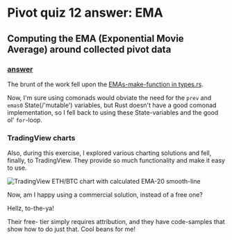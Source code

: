 # Pivot quiz 12 answer: EMA

## Computing the EMA (Exponential Movie Average) around collected pivot data

### [answer](answer12.rs)

The brunt of the work fell upon the 
[EMAs-make-function in types.rs](https://github.com/logicalgraphs/crypto-n-rust/blob/main/src/pivot/swerve/types.rs#L107-L142).

Now, I'm sure using comonads would obviate the need for the `prev` and `emas0`
State(/'mutable') variables, but Rust doesn't have a good comonad 
implementation, so I fell back to using these State-variables and the good
ol' `for`-loop.

### TradingView charts

Also, during this exercise, I explored various charting solutions and fell,
finally, to TradingView. They provide so much functionality and make it easy
to use.

![TradingView ETH/BTC chart with calculated EMA-20 smooth-line](tv-01-ema.png)

Now, am I happy using a commercial solution, instead of a free one?

Hellz, to-the-ya!

Their free- tier simply requires attribution, and they have code-samples that
show how to do just that. Cool beans for me!
